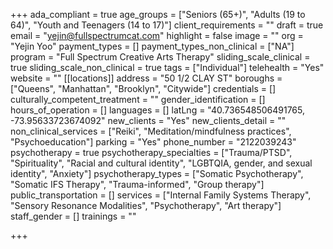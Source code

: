 +++
ada_compliant = true
age_groups = ["Seniors (65+)", "Adults (19 to 64)", "Youth and Teenagers (14 to 17)"]
client_requirements = ""
draft = true
email = "yejin@fullspectrumcat.com"
highlight = false
image = ""
org = "Yejin Yoo"
payment_types = []
payment_types_non_clinical = ["NA"]
program = "Full Spectrum Creative Arts Therapy"
sliding_scale_clinical = true
sliding_scale_non_clinical = true
tags = ["Individual"]
telehealth = "Yes"
website = ""
[[locations]]
address = "50 1/2 CLAY ST"
boroughs = ["Queens", "Manhattan", "Brooklyn", "Citywide"]
credentials = []
culturally_competent_treatment = ""
gender_identification = []
hours_of_operation = []
languages = []
latLng = "40.736548506491765, -73.95633723674092"
new_clients = "Yes"
new_clients_detail = ""
non_clinical_services = ["Reiki", "Meditation/mindfulness practices", "Psychoeducation"]
parking = "Yes"
phone_number = "2122039243"
psychotherapy = true
psychotherapy_specialties = ["Trauma/PTSD", "Spirituality", "Racial and cultural identity", "LGBTQIA, gender, and sexual identity", "Anxiety"]
psychotherapy_types = ["Somatic Psychotherapy", "Somatic IFS Therapy", "Trauma-informed", "Group therapy"]
public_transportation = []
services = ["Internal Family Systems Therapy", "Sensory Resonance Modalities", "Psychotherapy", "Art therapy"]
staff_gender = []
trainings = ""

+++
